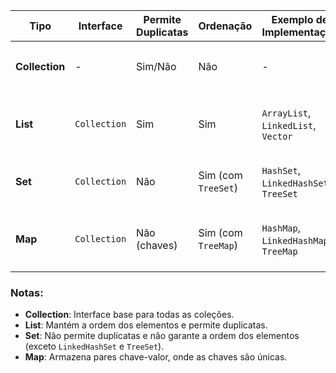 | Tipo         | Interface     | Permite Duplicatas | Ordenação               | Exemplo de Implementação       | Performance (Acesso) | Performance (Inserção/Remoção) | Principais Métodos                         |
|--------------|---------------|---------------------|-------------------------|--------------------------------|----------------------|----------------------------------|--------------------------------------------|
| **Collection** | -             | Sim/Não              | Não                     | -                              | -                    | -                                | `add()`, `remove()`, `size()`, `clear()` |
| **List**     | `Collection`  | Sim                 | Sim                     | `ArrayList`, `LinkedList`, `Vector` | Rápido (`ArrayList`) | Lento (`ArrayList`), Rápido (`LinkedList`) | `get()`, `set()`, `add()`, `remove()`, `indexOf()` |
| **Set**      | `Collection`  | Não                 | Sim (com `TreeSet`)    | `HashSet`, `LinkedHashSet`, `TreeSet` | Rápido (`HashSet`)  | Rápido (`LinkedHashSet`)         | `add()`, `remove()`, `contains()`, `size()` |
| **Map**      | `Collection`  | Não (chaves)       | Sim (com `TreeMap`)    | `HashMap`, `LinkedHashMap`, `TreeMap` | Rápido (`HashMap`)  | Rápido (`LinkedHashMap`)         | `put()`, `get()`, `remove()`, `keySet()`, `values()` |

### Notas:
- **Collection**: Interface base para todas as coleções.
- **List**: Mantém a ordem dos elementos e permite duplicatas.
- **Set**: Não permite duplicatas e não garante a ordem dos elementos (exceto `LinkedHashSet` e `TreeSet`).
- **Map**: Armazena pares chave-valor, onde as chaves são únicas.